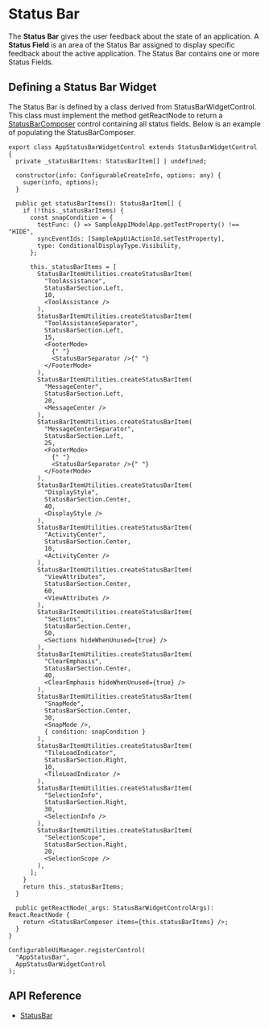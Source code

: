 # Status Bar

The **Status Bar** gives the user feedback about the state of an application.
A **Status Field** is an area of the Status Bar assigned to display specific feedback about the active application.
The Status Bar contains one or more Status Fields.

## Defining a Status Bar Widget

The Status Bar is defined by a class derived from StatusBarWidgetControl. This class must implement the method getReactNode to return a [StatusBarComposer]($appui-react) control containing all status fields. Below is an example of populating the StatusBarComposer.

```tsx
export class AppStatusBarWidgetControl extends StatusBarWidgetControl {
  private _statusBarItems: StatusBarItem[] | undefined;

  constructor(info: ConfigurableCreateInfo, options: any) {
    super(info, options);
  }

  public get statusBarItems(): StatusBarItem[] {
    if (!this._statusBarItems) {
      const snapCondition = {
        testFunc: () => SampleAppIModelApp.getTestProperty() !== "HIDE",
        syncEventIds: [SampleAppUiActionId.setTestProperty],
        type: ConditionalDisplayType.Visibility,
      };

      this._statusBarItems = [
        StatusBarItemUtilities.createStatusBarItem(
          "ToolAssistance",
          StatusBarSection.Left,
          10,
          <ToolAssistance />
        ),
        StatusBarItemUtilities.createStatusBarItem(
          "ToolAssistanceSeparator",
          StatusBarSection.Left,
          15,
          <FooterMode>
            {" "}
            <StatusBarSeparator />{" "}
          </FooterMode>
        ),
        StatusBarItemUtilities.createStatusBarItem(
          "MessageCenter",
          StatusBarSection.Left,
          20,
          <MessageCenter />
        ),
        StatusBarItemUtilities.createStatusBarItem(
          "MessageCenterSeparator",
          StatusBarSection.Left,
          25,
          <FooterMode>
            {" "}
            <StatusBarSeparator />{" "}
          </FooterMode>
        ),
        StatusBarItemUtilities.createStatusBarItem(
          "DisplayStyle",
          StatusBarSection.Center,
          40,
          <DisplayStyle />
        ),
        StatusBarItemUtilities.createStatusBarItem(
          "ActivityCenter",
          StatusBarSection.Center,
          10,
          <ActivityCenter />
        ),
        StatusBarItemUtilities.createStatusBarItem(
          "ViewAttributes",
          StatusBarSection.Center,
          60,
          <ViewAttributes />
        ),
        StatusBarItemUtilities.createStatusBarItem(
          "Sections",
          StatusBarSection.Center,
          50,
          <Sections hideWhenUnused={true} />
        ),
        StatusBarItemUtilities.createStatusBarItem(
          "ClearEmphasis",
          StatusBarSection.Center,
          40,
          <ClearEmphasis hideWhenUnused={true} />
        ),
        StatusBarItemUtilities.createStatusBarItem(
          "SnapMode",
          StatusBarSection.Center,
          30,
          <SnapMode />,
          { condition: snapCondition }
        ),
        StatusBarItemUtilities.createStatusBarItem(
          "TileLoadIndicator",
          StatusBarSection.Right,
          10,
          <TileLoadIndicator />
        ),
        StatusBarItemUtilities.createStatusBarItem(
          "SelectionInfo",
          StatusBarSection.Right,
          30,
          <SelectionInfo />
        ),
        StatusBarItemUtilities.createStatusBarItem(
          "SelectionScope",
          StatusBarSection.Right,
          20,
          <SelectionScope />
        ),
      ];
    }
    return this._statusBarItems;
  }

  public getReactNode(_args: StatusBarWidgetControlArgs): React.ReactNode {
    return <StatusBarComposer items={this.statusBarItems} />;
  }
}

ConfigurableUiManager.registerControl(
  "AppStatusBar",
  AppStatusBarWidgetControl
);
```

## API Reference

- [StatusBar]($appui-react:StatusBar)
